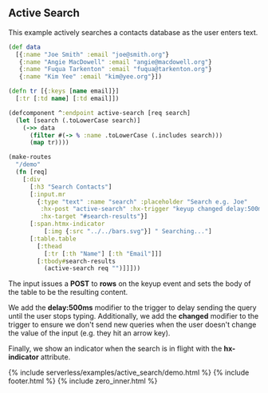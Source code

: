## Active Search
This example actively searches a contacts database as the user enters text.

```clojure
(def data
  [{:name "Joe Smith" :email "joe@smith.org"}
   {:name "Angie MacDowell" :email "angie@macdowell.org"}
   {:name "Fuqua Tarkenton" :email "fuqua@tarkenton.org"}
   {:name "Kim Yee"	:email "kim@yee.org"}])

(defn tr [{:keys [name email]}]
  [:tr [:td name] [:td email]])

(defcomponent ^:endpoint active-search [req search]
  (let [search (.toLowerCase search)]
    (->> data
      (filter #(-> % :name .toLowerCase (.includes search)))
      (map tr))))

(make-routes
  "/demo"
  (fn [req]
    [:div
      [:h3 "Search Contacts"]
      [:input.mr
        {:type "text" :name "search" :placeholder "Search e.g. Joe"
         :hx-post "active-search" :hx-trigger "keyup changed delay:500ms"
         :hx-target "#search-results"}]
      [:span.htmx-indicator
          [:img {:src "../../bars.svg"}] " Searching..."]
      [:table.table
        [:thead
          [:tr [:th "Name"] [:th "Email"]]]
        [:tbody#search-results
          (active-search req "")]]]))
```

The input issues a **POST** to **rows** on the keyup event and sets the body of the table to be the resulting content.

We add the **delay:500ms** modifier to the trigger to delay sending the query until the user stops typing. 
Additionally, we add the **changed** modifier to the trigger to ensure we don't send new queries when the user doesn't change the value of the input (e.g. they hit an arrow key).

Finally, we show an indicator when the search is in flight with the **hx-indicator** attribute.

{% include serverless/examples/active_search/demo.html %}
{% include footer.html %}
{% include zero_inner.html %}